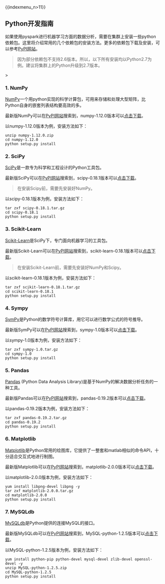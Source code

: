 {{indexmenu_n>11}}

## Python开发指南

如果使用pyspark进行机器学习方面的数据分析，需要在集群上安装一些python依赖包。这里将介绍常用的几个依赖包的安装方法。更多的依赖包下载及安装，可以参考[PyPI网站](https://pypi.python.org)。

> 因为部分依赖包不支持2.6版本。所以，以下所有安装均以Python2.7为例。建议将集群上的Python升级到2.7版本。

\>

### 1. NumPy

[NumPy](http://www.numpy.org/)一个用python实现的科学计算包，可用来存储和处理大型矩阵，比Python自身的嵌套列表结构要高效的多。

最新版NumPy可以在[PyPI网站](https://pypi.python.org/pypi?%3Aaction=search&term=numpy&submit=search)搜索到，numpy-1.12.0版本可以[点击下载](http://uhadoop-new.ufile.ucloud.com.cn/python/numpy-1.12.0.zip)。

以numpy-1.12.0版本为例，安装方法如下：

```
unzip numpy-1.12.0.zip
cd numpy-1.12.0
python setup.py install
```

### 2. SciPy

[SciPy](https://www.scipy.org/)是一款专为科学和工程设计的Python工具包。

最新版SciPy可以在[PyPI网站](https://pypi.python.org/pypi?%3Aaction=search&term=scipy&submit=search)搜索到，scipy-0.18.1版本可以[点击下载](http://uhadoop-new.ufile.ucloud.com.cn/python/scipy-0.18.1.tar.gz)。

> 在安装Scipy前，需要先安装好NumPy。

以scipy-0.18.1版本为例，安装方法如下：

```
tar zxf scipy-0.18.1.tar.gz
cd scipy-0.18.1
python setup.py install
```

### 3. Scikit-Learn

[Scikit-Learn](http://scikit-learn.org/)是SciPy下，专门面向机器学习的工具包。

最新版Scikit-Learn可以在[PyPI网站](https://pypi.python.org/pypi?%3Aaction=search&term=scikit-learn&submit=search)搜索到，scikit-learn-0.18.1版本可以[点击下载](http://uhadoop-new.ufile.ucloud.com.cn/python/scikit-learn-0.18.1.tar.gz)。

> 在安装Scikit-Learn前，需要先安装好NumPy和Scipy。

以scikit-learn-0.18.1版本为例，安装方法如下：

```
tar zxf scikit-learn-0.18.1.tar.gz
cd scikit-learn-0.18.1
python setup.py install
```

### 4. Sympy

[SymPy](http://sympy.org/)是Python的数学符号计算库，用它可以进行数学公式的符号推导。

最新版SymPy可以在[PyPI网站](https://pypi.python.org/pypi?%3Aaction=search&term=sympy&submit=search)搜索到，sympy-1.0版本可以[点击下载](http://uhadoop-new.ufile.ucloud.com.cn/python/sympy-1.0.tar.gz)。

以sympy-1.0版本为例，安装方法如下：

```
tar zxf sympy-1.0.tar.gz
cd sympy-1.0
python setup.py install
```

### 5. Pandas

[Pandas](http://pandas.pydata.org/) (Python Data Analysis
Library)是基于NumPy的解决数据分析任务的一种工具。

最新版Pandas可以在[PyPI网站](https://pypi.python.org/pypi?%3Aaction=search&term=pandas&submit=search)搜索到，pandas-0.19.2版本可以[点击下载](http://uhadoop-new.ufile.ucloud.com.cn/python/pandas-0.19.2.tar.gz)。

以pandas-0.19.2版本为例，安装方法如下：

```
tar zxf pandas-0.19.2.tar.gz
cd pandas-0.19.2
python setup.py install
```

### 6. Matplotlib

[Matplotlib](http://matplotlib.org/)是Python常用的绘图库，它提供了一整套和matlab相似的命令API，十分适合交互式地进行制图。

最新版Matplotlib可以在[PyPI网站](https://pypi.python.org/pypi?%3Aaction=search&term=matplotlib&submit=search)搜索到，matplotlib-2.0.0版本可以[点击下载](http://uhadoop-new.ufile.ucloud.com.cn/python/matplotlib-2.0.0.tar.gz)。

以matplotlib-2.0.0版本为例，安装方法如下：

```
yum install libpng-devel libpng -y
tar zxf matplotlib-2.0.0.tar.gz
cd matplotlib-2.0.0
python setup.py install
```

### 7. MySQLdb

[MySQLdb](https://pypi.python.org/pypi/MySQL-python/)是Python提供的连接MySQL的接口。

最新版MySQLdb可以在[PyPI网站](https://pypi.python.org/pypi/MySQL-python/)搜索到，MySQL-python-1.2.5版本可以[点击下载](http://uhadoop-new.ufile.ucloud.com.cn/python/MySQL-python-1.2.5.zip)。

以MySQL-python-1.2.5版本为例，安装方法如下：

```
yum install python-pip python-devel mysql-devel zlib-devel openssl-devel -y
unzip MySQL-python-1.2.5.zip
cd MySQL-python-1.2.5
python setup.py install
```
